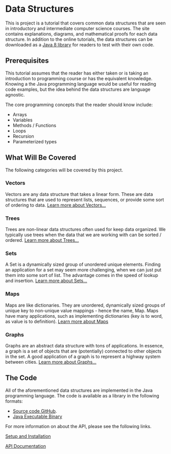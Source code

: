 # Data Structures

This is project is a tutorial that covers common data structures that are
seen in introductory and intermediate computer science courses. The site contains
explanations, diagrams, and mathematical proofs for each data structure. In addition
to the online tutorials, the data structures can be downloaded as a 
[Java 8 library][jar_file] for
readers to test with their own code.

## Prerequisites

This tutorial assumes that the reader has either taken or is taking an introduction to
programming course or has the equivalent knowledge. Knowing a the Java 
programming language would be useful for reading code examples, but the
idea behind the data structures are language agnostic.

The core programming concepts that the reader should know include:

* Arrays
* Variables
* Methods / Functions
* Loops
* Recursion
* Parameterized types

## What Will Be Covered

The following categories will be covered by this project.

### Vectors

Vectors are any data structure that takes a linear form. These are data 
structures that are used to represent lists, sequences, or provide some 
sort of ordering to data. [Learn more about Vectors...][vector]

### Trees

Trees are non-linear data structures often used for keep data organized.
We typically use trees when the data that we are working with can be 
sorted / ordered. [Learn more about Trees...][tree]

### Sets

A Set is a dynamically sized group of unordered unique elements.
Finding an application for a set may seem more challenging, 
when we can just put them into some sort of list. The advantage 
comes in the speed of lookup and insertion.
[Learn more about Sets...][set]

### Maps

Maps are like dictionaries. They are unordered, dynamically sized
groups of unique key to non-unique value mappings - hence the name, 
Map. Maps have many applications, such as implementing dictionaries 
(key is to word, as value is to definition).
[Learn more about Maps][map]

### Graphs

Graphs are an abstract data structure with tons of applications.
In essence, a graph is a set of objects that are (potentially)
connected to other objects in the set. A good application of a graph
is to represent a highway system between cities.
[Learn more about Graphs...][graph]

## The Code

All of the aforementioned data structures are implemented in the Java 
programming language. The code is available as a library in the following formats:

 * [Source code GitHub][github_repo].
 * [Java Executable Binary][jar_file]
 
 For more information on about the API, please
 see the following links.

[Setup and Installation][setup_md]

[API Documentation][javadoc]


[jar_file]: http://jabaridash.com:8085/build/java_data_structures.jar
[setup_md]: docs/dev/setup/SETUP.md
[javadoc]: docs/javadoc/index.html
[vector]: docs/structures/vectors/Vector.md
[tree]: docs/structures/trees/Tree.md
[graph]: docs/structures/graphs/Graph.md
[map]: docs/structures/maps/Map.md
[set]: docs/structures/sets/Set.md

[github_repo]: https://github.com/N02870941/java_data_structures

